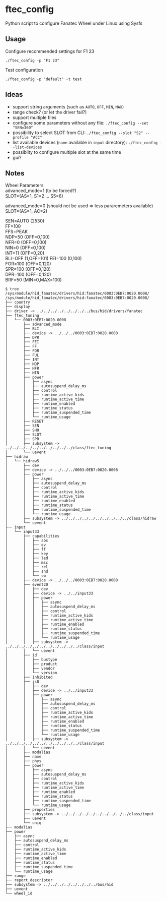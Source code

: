 # ftec_config
Python script to configure Fanatec Wheel under Linux using Sysfs

## Usage

Configure recommended settings for F1 23
```
./ftec_config -p "F1 23"
```

Test configuration
```
./ftec_config -p "default" -t test
```

## Ideas

- support string arguments (such as `AUTO`, `OFF`, `MIN`, `MAX`)
- range check? (or let the driver fail?)
- support multiple files
- configure some parameters without any file: `./ftec_config --set "SEN=360"`
- possibility to select SLOT from CLI: `./ftec_config --slot "S2" --profile "ACC"`
- list available devices (`name` available in `input` directory): `./ftec_config --list-devices`
- possiblity to configure multiple slot at the same time
- gui?


## Notes

Wheel Parameters  
advanced_mode=1 (to be forced?)  
SLOT=(AS=1, S1=2 ... S5=6)  

advanced_mode=0 (should not be used => less pararemeters available)  
SLOT=(AS=1, AC=2)  

SEN=AUTO (2530)  
FF=100  
FFS=PEAK  
NDP=50 (OFF=0,100)  
NFR=0 (OFF=0,100)  
NIN=0 (OFF=0,100)  
INT=11 (OFF=0,20)  
BLI=OFF (1,OFF=101)
FEI=100 (0,100)  
FOR=100 (OFF=0,120)  
SPR=100 (OFF=0,120)  
DPR=100 (OFF=0,120)  
BRF=50 (MIN=0,MAX=100)  


```
$ tree /sys/module/hid_fanatec/drivers/hid:fanatec/0003:0EB7:0020.0008/
/sys/module/hid_fanatec/drivers/hid:fanatec/0003:0EB7:0020.0008/
├── country
├── display
├── driver -> ../../../../../../../../bus/hid/drivers/fanatec
├── ftec_tuning
│   └── 0003:0EB7:0020.0008
│       ├── advanced_mode
│       ├── BLI
│       ├── device -> ../../../0003:0EB7:0020.0008
│       ├── DPR
│       ├── FEI
│       ├── FF
│       ├── FOR
│       ├── FUL
│       ├── INT
│       ├── NDP
│       ├── NFR
│       ├── NIN
│       ├── power
│       │   ├── async
│       │   ├── autosuspend_delay_ms
│       │   ├── control
│       │   ├── runtime_active_kids
│       │   ├── runtime_active_time
│       │   ├── runtime_enabled
│       │   ├── runtime_status
│       │   ├── runtime_suspended_time
│       │   └── runtime_usage
│       ├── RESET
│       ├── SEN
│       ├── SHO
│       ├── SLOT
│       ├── SPR
│       ├── subsystem -> ../../../../../../../../../../class/ftec_tuning
│       └── uevent
├── hidraw
│   └── hidraw5
│       ├── dev
│       ├── device -> ../../../0003:0EB7:0020.0008
│       ├── power
│       │   ├── async
│       │   ├── autosuspend_delay_ms
│       │   ├── control
│       │   ├── runtime_active_kids
│       │   ├── runtime_active_time
│       │   ├── runtime_enabled
│       │   ├── runtime_status
│       │   ├── runtime_suspended_time
│       │   └── runtime_usage
│       ├── subsystem -> ../../../../../../../../../../class/hidraw
│       └── uevent
├── input
│   └── input33
│       ├── capabilities
│       │   ├── abs
│       │   ├── ev
│       │   ├── ff
│       │   ├── key
│       │   ├── led
│       │   ├── msc
│       │   ├── rel
│       │   ├── snd
│       │   └── sw
│       ├── device -> ../../../0003:0EB7:0020.0008
│       ├── event20
│       │   ├── dev
│       │   ├── device -> ../../input33
│       │   ├── power
│       │   │   ├── async
│       │   │   ├── autosuspend_delay_ms
│       │   │   ├── control
│       │   │   ├── runtime_active_kids
│       │   │   ├── runtime_active_time
│       │   │   ├── runtime_enabled
│       │   │   ├── runtime_status
│       │   │   ├── runtime_suspended_time
│       │   │   └── runtime_usage
│       │   ├── subsystem -> ../../../../../../../../../../../class/input
│       │   └── uevent
│       ├── id
│       │   ├── bustype
│       │   ├── product
│       │   ├── vendor
│       │   └── version
│       ├── inhibited
│       ├── js0
│       │   ├── dev
│       │   ├── device -> ../../input33
│       │   ├── power
│       │   │   ├── async
│       │   │   ├── autosuspend_delay_ms
│       │   │   ├── control
│       │   │   ├── runtime_active_kids
│       │   │   ├── runtime_active_time
│       │   │   ├── runtime_enabled
│       │   │   ├── runtime_status
│       │   │   ├── runtime_suspended_time
│       │   │   └── runtime_usage
│       │   ├── subsystem -> ../../../../../../../../../../../class/input
│       │   └── uevent
│       ├── modalias
│       ├── name
│       ├── phys
│       ├── power
│       │   ├── async
│       │   ├── autosuspend_delay_ms
│       │   ├── control
│       │   ├── runtime_active_kids
│       │   ├── runtime_active_time
│       │   ├── runtime_enabled
│       │   ├── runtime_status
│       │   ├── runtime_suspended_time
│       │   └── runtime_usage
│       ├── properties
│       ├── subsystem -> ../../../../../../../../../../class/input
│       ├── uevent
│       └── uniq
├── modalias
├── power
│   ├── async
│   ├── autosuspend_delay_ms
│   ├── control
│   ├── runtime_active_kids
│   ├── runtime_active_time
│   ├── runtime_enabled
│   ├── runtime_status
│   ├── runtime_suspended_time
│   └── runtime_usage
├── range
├── report_descriptor
├── subsystem -> ../../../../../../../../bus/hid
├── uevent
└── wheel_id
```